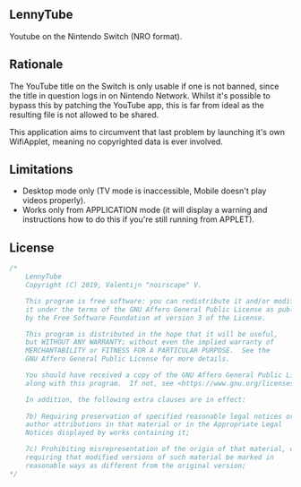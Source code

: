 ## LennyTube

Youtube on the Nintendo Switch (NRO format).

## Rationale

The YouTube title on the Switch is only usable if one is not banned, since the title in question logs in on Nintendo Network. Whilst it's possible to bypass this by patching the YouTube app, this is far from ideal as the resulting file is not allowed to be shared.

This application aims to circumvent that last problem by launching it's own WifiApplet, meaning no copyrighted data is ever involved.

## Limitations

- Desktop mode only (TV mode is inaccessible, Mobile doesn't play videos properly).
- Works only from APPLICATION mode (it will display a warning and instructions how to do this if you're still running from APPLET).

## License

```c
/*
    LennyTube
    Copyright (C) 2019, Valentijn "noirscape" V.

    This program is free software: you can redistribute it and/or modify
    it under the terms of the GNU Affero General Public License as published
    by the Free Software Foundation at version 3 of the License.

    This program is distributed in the hope that it will be useful,
    but WITHOUT ANY WARRANTY; without even the implied warranty of
    MERCHANTABILITY or FITNESS FOR A PARTICULAR PURPOSE.  See the
    GNU Affero General Public License for more details.

    You should have received a copy of the GNU Affero General Public License
    along with this program.  If not, see <https://www.gnu.org/licenses/>.

    In addition, the following extra clauses are in effect:
    
    7b) Requiring preservation of specified reasonable legal notices or
    author attributions in that material or in the Appropriate Legal
    Notices displayed by works containing it;

    7c) Prohibiting misrepresentation of the origin of that material, or
    requiring that modified versions of such material be marked in
    reasonable ways as different from the original version;
*/
```
